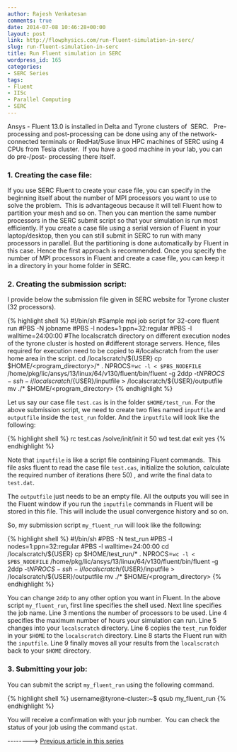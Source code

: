 ```yaml
---
author: Rajesh Venkatesan
comments: true
date: 2014-07-08 10:46:28+00:00
layout: post
link: http://flowphysics.com/run-fluent-simulation-in-serc/
slug: run-fluent-simulation-in-serc
title: Run Fluent simulation in SERC
wordpress_id: 165
categories:
- SERC Series
tags:
- Fluent
- IISc
- Parallel Computing
- SERC
---
```


Ansys - Fluent 13.0 is installed in Delta and Tyrone clusters of  SERC.   Pre-processing and post-processing can be done using any of the network-connected terminals or RedHat/Suse linux HPC machines of SERC using 4 CPUs from Tesla cluster.  If you have a good machine in your lab, you can do pre-/post- processing there itself.

### **1. Creating the case file:**

If you use SERC Fluent to create your case file, you can specify in the beginning itself about the number of MPI processors you want to use to solve the problem.  This is advantageous because it will tell Fluent how to partition your mesh and so on. Then you can mention the same number processors in the SERC submit script so that your simulation is run most efficiently. If you create a case file using a serial version of Fluent in your laptop/desktop, then you can still submit in SERC to run with many processors in parallel. But the partitioning is done automatically by Fluent in this case. Hence the first approach is recommended. Once you specify the number of MPI processors in Fluent and create a case file, you can keep it in a directory in your home folder in SERC.

### **2. Creating the submission script:**

I provide below the submission file given in SERC website for Tyrone cluster (32 processors).

{% highlight shell %}
#!/bin/sh
#Sample mpi job script for 32-core fluent run
#PBS -N jobname
#PBS -l nodes=1:ppn=32:regular
#PBS -l walltime=24:00:00
#The localscratch directory on different execution nodes of the tyrone cluster is hosted on
#different storage servers. Hence, files required for execution need to be copied to
#/localscratch from the user home area in the script.
cd /localscratch/${USER}
cp $HOME/<program_directory>/* .
NPROCS=`wc -l < $PBS_NODEFILE`
/home/pkg/lic/ansys/13/linux/64/v130/fluent/bin/fluent -g 2ddp -t${NPROCS} -ssh -i /localscratch/${USER}/inputfile > /localscratch/${USER}/outputfile
mv ./* $HOME/<program_directory>
{% endhighlight %}

Let us say our case file `test.cas` is in the folder `$HOME/test_run`. For the above submission script, we need to create two files named `inputfile` and `outputfile` inside the `test_run` folder. And the `inputfile` will look like the following:

{% highlight shell %}
rc test.cas
/solve/init/init
it 50
wd test.dat
exit
yes
{% endhighlight %}

Note that `inputfile` is like a script file containing Fluent commands.  This file asks fluent to read the case file `test.cas`, initialize the solution, calculate the required number of iterations (here 50) , and write the final data to `test.dat`.

The `outputfile` just needs to be an empty file. All the outputs you will see in the Fluent window if you run the `inputfile` commands in Fluent will be stored in this file. This will include the usual convergence history and so on.

So, my submission script `my_fluent_run` will look like the following:

{% highlight shell %}
#!/bin/sh
#PBS -N test_run
#PBS -l nodes=1:ppn=32:regular
#PBS -l walltime=24:00:00
cd /localscratch/${USER}
cp $HOME/test_run/* .
NPROCS=`wc -l < $PBS_NODEFILE`
/home/pkg/lic/ansys/13/linux/64/v130/fluent/bin/fluent -g 2ddp -t${NPROCS} -ssh -i /localscratch/${USER}/inputfile > /localscratch/${USER}/outputfile
mv ./* $HOME/<program_directory>
{% endhighlight %}

You can change `2ddp` to any other option you want in Fluent. In the above script `my_fluent_run`, first line specifies the shell used. Next line specifies the job name. Line 3 mentions the number of processors to be used. Line 4 specifies the maximum number of hours your simulation can run. Line 5 changes into your `localscratch` directory. Line 6 copies the `test_run` folder in your `$HOME` to the `localscratch` directory. Line 8 starts the Fluent run with the `inputfile`. Line 9 finally moves all your results from the `localscratch` back to your `$HOME` directory.

### **3. Submitting your job:**

You can submit the script `my_fluent_run` using the following command.

{% highlight shell %}
username@tyrone-cluster:~$ qsub my_fluent_run
{% endhighlight %}

You will receive a confirmation with your job number.  You can check the status of your job using the command `qstat`.

--------> [Previous article in this series](http://flowphysics.com/environment-variables-and-path/)
